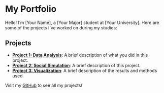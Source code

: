 # My Portfolio

Hello! I’m [Your Name], a [Your Major] student at [Your University]. Here are some of the projects I've worked on during my studies:

## Projects

- **[Project 1: Data Analysis](link_to_project1)**: A brief description of what you did in this project.
- **[Project 2: Social Simulation](link_to_project2)**: A brief description of this project.
- **[Project 3: Visualization](link_to_project3)**: A brief description of the results and methods used.

Visit my [GitHub](link_to_your_profile) to see all my projects!

